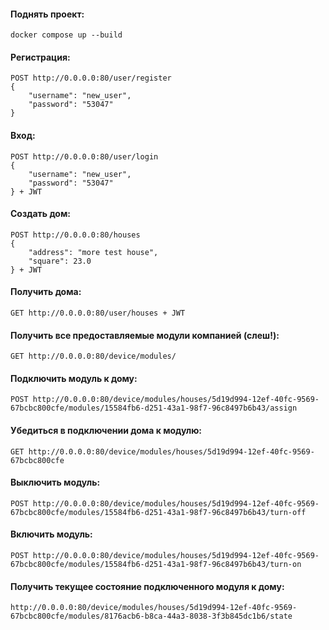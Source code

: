 #### Поднять проект:
```
docker compose up --build
```

#### Регистрация:
```
POST http://0.0.0.0:80/user/register
{
    "username": "new_user",
    "password": "53047"
}
```

#### Вход:
```
POST http://0.0.0.0:80/user/login
{
    "username": "new_user",
    "password": "53047"
} + JWT
```

#### Создать дом:
```
POST http://0.0.0.0:80/houses
{
    "address": "more test house",
    "square": 23.0
} + JWT
```

#### Получить дома:
```
GET http://0.0.0.0:80/user/houses + JWT
```

#### Получить все предоставляемые модули компанией (слеш!):
```
GET http://0.0.0.0:80/device/modules/
```

#### Подключить модуль к дому:
```
POST http://0.0.0.0:80/device/modules/houses/5d19d994-12ef-40fc-9569-67bcbc800cfe/modules/15584fb6-d251-43a1-98f7-96c8497b6b43/assign
```

#### Убедиться в подключении дома к модулю:
```
GET http://0.0.0.0:80/device/modules/houses/5d19d994-12ef-40fc-9569-67bcbc800cfe
```

#### Выключить модуль:
```
POST http://0.0.0.0:80/device/modules/houses/5d19d994-12ef-40fc-9569-67bcbc800cfe/modules/15584fb6-d251-43a1-98f7-96c8497b6b43/turn-off
```

#### Включить модуль:
```
POST http://0.0.0.0:80/device/modules/houses/5d19d994-12ef-40fc-9569-67bcbc800cfe/modules/15584fb6-d251-43a1-98f7-96c8497b6b43/turn-on
```

#### Получить текущее состояние подключенного модуля к дому:
```
http://0.0.0.0:80/device/modules/houses/5d19d994-12ef-40fc-9569-67bcbc800cfe/modules/8176acb6-b8ca-44a3-8038-3f3b845dc1b6/state
```
